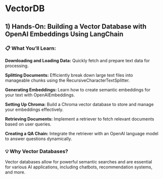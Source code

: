 # VectorDB

## 1) Hands-On: Building a Vector Database with OpenAI Embeddings Using LangChain

### 📋 What You’ll Learn:
**Downloading and Loading Data:** Quickly fetch and prepare text data for processing.

**Splitting Documents:** Efficiently break down large text files into manageable chunks using the RecursiveCharacterTextSplitter.

**Generating Embeddings:** Learn how to create semantic embeddings for your text with OpenAIEmbeddings.

**Setting Up Chroma:** Build a Chroma vector database to store and manage your embeddings effectively.

**Retrieving Documents:** Implement a retriever to fetch relevant documents based on user queries.

**Creating a QA Chain:** Integrate the retriever with an OpenAI language model to answer questions dynamically.

### 💡 Why Vector Databases?
Vector databases allow for powerful semantic searches and are essential for various AI applications, including chatbots, recommendation systems, and more.
